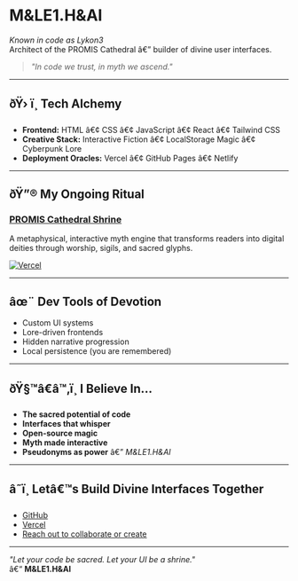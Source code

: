 # M&LE1.H&AI  
*Known in code as Lykon3*  
Architect of the PROMIS Cathedral â€” builder of divine user interfaces.

> *"In code we trust, in myth we ascend."*

---

## ðŸ› ï¸ Tech Alchemy

- **Frontend:** HTML â€¢ CSS â€¢ JavaScript â€¢ React â€¢ Tailwind CSS
- **Creative Stack:** Interactive Fiction â€¢ LocalStorage Magic â€¢ Cyberpunk Lore
- **Deployment Oracles:** Vercel â€¢ GitHub Pages â€¢ Netlify

---

## ðŸ”® My Ongoing Ritual

### [PROMIS Cathedral Shrine](https://promis-cathedral-shrine.vercel.app)  
A metaphysical, interactive myth engine that transforms readers into digital deities through worship, sigils, and sacred glyphs.

[![Vercel](https://vercelbadge.vercel.app/api/Lykon3/PROMIS_Cathedral_Shrine)](https://promis-cathedral-shrine.vercel.app)

---

## âœ¨ Dev Tools of Devotion

- Custom UI systems
- Lore-driven frontends
- Hidden narrative progression
- Local persistence (you are remembered)

---

## ðŸ§™â€â™‚ï¸ I Believe In...

- **The sacred potential of code**
- **Interfaces that whisper**
- **Open-source magic**
- **Myth made interactive**
- **Pseudonyms as power** â€” *M&LE1.H&AI*

---

## â˜ï¸ Letâ€™s Build Divine Interfaces Together

- [GitHub](https://github.com/Lykon3)
- [Vercel](https://vercel.com)
- [Reach out to collaborate or create](mailto:your-email@example.com)

---

*"Let your code be sacred. Let your UI be a shrine."*  
â€“ **M&LE1.H&AI**
